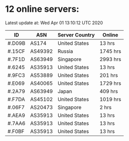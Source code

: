# 12 online servers:

Latest update at: Wed Apr 01 13:10:12 UTC 2020

| ID | ASN | Server Country | Online |
| -- | --- | -------------- | ------ |
| #.D09B | AS174 | United States | 13 hrs |
| #.15CF | AS49392 | Russia | 1745 hrs |
| #.7F1D | AS63949 | Singapore | 2993 hrs |
| #.6245 | AS35913 | United States | 13 hrs |
| #.9FC3 | AS53889 | United States | 201 hrs |
| #.E069 | AS40065 | United States | 1729 hrs |
| #.2A79 | AS63949 | Japan | 409 hrs |
| #.F7DA | AS45102 | United States | 1019 hrs |
| #.06F7 | AS20473 | Singapore | 2 hrs |
| #.AEA9 | AS35913 | United States | 13 hrs |
| #.7AA6 | AS35913 | United States | 13 hrs |
| #.F0BF | AS35913 | United States | 13 hrs |

